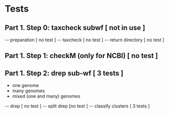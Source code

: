 # Tests

## Part 1. Step 0: taxcheck subwf [ not in use ]

-- preparation [ no test ]
-- taxcheck [ no test ]
-- return directory [ no test ]

## Part 1. Step 1: checkM (only for NCBI) [ no test ]


## Part 1. Step 2: drep sub-wf [ 3 tests ]
- one genome
- many genomes
- mixed (one and many) genomes

-- drep [ no test ]
-- split drep [no test ]
-- classify clusters [ 3 tests ]

